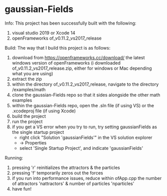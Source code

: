 # gaussian-Fields

Info: This project has been successfully built with the following:
1.  visual studio 2019 or Xcode 14
2.  openFrameworks of_v0.11.2_vs2017_release

Build: The way that I build this project is as follows:
1.  download from https://openframeworks.cc/download/ the latest windows version of openFrameworks
    (i downloaded of_v0.11.2_vs2017_release.zip, either for windows or Mac depending what you are using)
2.  extract the zip
3.  within the directory of_v0.11.2_vs2017_release, navigate to the directory /examples/math
4.  clone the gaussian-Fields repo so that it sides alongside the other math examples
5.  within the gaussian-Fields repo, open the .sln file (if using VS) or the .xcodeproj file (if using Xcode)
6.  build the project
7.  run the project
8.  if you get a VS error when you try to run, try setting gaussianFields as the single startup project
    * right click "Solution 'gaussianFields'" in the VS solution explorer
    * -> Properties
    * select 'Single Startup Project', and indicate 'gaussianFields'

Running:
1.  pressing 'r' reinitializes the attractors & the particles
2.  pressing 'f' temporarily zeros out the forces
3.  if you run into performance issues, reduce within ofApp.cpp the number of attractors 'nattractors' & number of particles 'nparticles'
4.  have fun!
